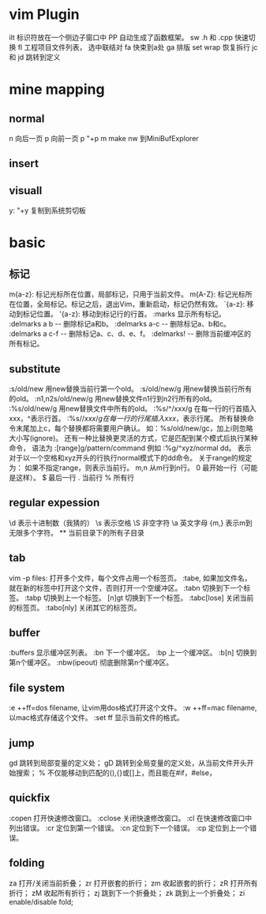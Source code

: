 # vim Plugin
<Leader>ilt        标识符放在一个侧边子窗口中
<leader>PP         自动生成了函数框架。
<Leader>sw         .h 和 .cpp 快速切换
<leader>fl         工程项目文件列表，
<space>            选中联结对
<leader><leader>fa 快束到a处
<leader>ga         排版
set                wrap  恢复拆行
<leader>jc         和 <leader>jd  跳转到定义
# mine mapping
## normal
<leader>n     <C-F>  向后一页
<leader>p     <C-B>  向前一页
<Leader>p     "+p
<leader>m     make
nw            <C-W><C-W>  到MiniBufExplorer
## insert
## visuall
<Leader>y: "+y  复制到系统剪切板
# basic
## 标记
m{a-z}:  标记光标所在位置，局部标记，只用于当前文件。
m{A-Z}:  标记光标所在位置，全局标记。标记之后，退出Vim，重新启动，标记仍然有效。
\`{a-z}: 移动到标记位置。
'{a-z}:  移动到标记行的行首。
:marks     显示所有标记。
:delmarks  a b -- 删除标记a和b。
:delmarks  a-c -- 删除标记a、b和c。
:delmarks  a c-f -- 删除标记a、c、d、e、f。
:delmarks! -- 删除当前缓冲区的所有标记。
## substitute 
:s/old/new        用new替换当前行第一个old。
:s/old/new/g      用new替换当前行所有的old。
:n1,n2s/old/new/g 用new替换文件n1行到n2行所有的old。
:%s/old/new/g     用new替换文件中所有的old。
:%s/^/xxx/g       在每一行的行首插入xxx，^表示行首。
:%s/$/xxx/g       在每一行的行尾插入xxx，$表示行尾。
所有替换命令末尾加上c，每个替换都将需要用户确认。
如：%s/old/new/gc，加上i则忽略大小写(ignore)。
还有一种比替换更灵活的方式，它是匹配到某个模式后执行某种命令，
语法为 		:[range]g/pattern/command
例如 		:%g/^xyz/normal dd。
表示对于以一个空格和xyz开头的行执行normal模式下的dd命令。
关于range的规定为：
如果不指定range，则表示当前行。
m,n 从m行到n行。
0   最开始一行（可能是这样）。
$   最后一行
.   当前行
%   所有行
## regular expession
\d   表示十进制数（我猜的）
\s   表示空格
\S   非空字符
\a   英文字母
{m,} 表示m到无限多个字符。
\*\*   当前目录下的所有子目录
## tab
vim         -p files: 打开多个文件，每个文件占用一个标签页。
:tabe,      如果加文件名，就在新的标签中打开这个文件，否则打开一个空缓冲区。
:tabn       切换到下一个标签。
:tabp       切换到上一个标签。
[n]gt       切换到下一个标签。
:tabc[lose] 关闭当前的标签页。
:tabo[nly]  关闭其它的标签页。
## buffer
:buffers 显示缓冲区列表。
:bn                   下一个缓冲区。
:bp                   上一个缓冲区。
:b[n]         切换到第n个缓冲区。
:nbw(ipeout)          彻底删除第n个缓冲区。
## file system
:e   ++ff=dos filename, 让vim用dos格式打开这个文件。
:w   ++ff=mac filename, 以mac格式存储这个文件。
:set ff 显示当前文件的格式。
## jump
gd 跳转到局部变量的定义处；
gD 跳转到全局变量的定义处，从当前文件开头开始搜索；
%  不仅能移动到匹配的(),{}或[]上，而且能在#if，#else，
## quickfix
:copen      打开快速修改窗口。
:cclose     关闭快速修改窗口。
:cl         在快速修改窗口中列出错误。
:cr         定位到第一个错误。
:cn         定位到下一个错误。
:cp         定位到上一个错误。
## folding
za     打开/关闭当前折叠；
zr     打开嵌套的折行；
zm     收起嵌套的折行；
zR     打开所有折行；
zM     收起所有折行；
zj     跳到下一个折叠处；
zk     跳到上一个折叠处；
zi     enable/disable fold;

